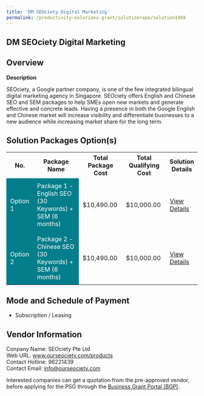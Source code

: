 ```yaml
---
title: 'DM SEOciety Digital Marketing'
permalink: /productivity-solutions-grant/solutionrepo/solution1469
---
```


## DM SEOciety Digital Marketing

## Overview

**Description**

SEOciety, a Google partner company, is one of the few integrated bilingual digital marketing agency in Singapore. SEOciety offers English and Chinese SEO and SEM packages to help SMEs open new markets and generate effective and concrete leads.  Having a presence in both the Google English and Chinese market will increase visibility and differentiate businesses to a new audience while increasing market share for the long term.

## Solution Packages Option(s)

<table>
<tr>
<th><b>No.</b></th>
<th><b>Package Name</b></th>
<th><b>Total Package Cost</b></th>
<th><b>Total Qualifying Cost</b></th>
<th><b>Solution Details</b></th>
</tr>
<tr>
<td style='padding: 10px; background-color: #037E8A; color: #FFFFFF;'>Option 1</td>
<td style='padding: 10px; background-color: #037E8A; color: #FFFFFF;'>Package 1 - English SEO (30 Keywords) + SEM (6 months)</td>
<td style='padding: 10px;'>$10,490.00</td>
<td style='padding: 10px;'>$10,000.00</td>
<td style='padding: 10px;'><a href='/images/psg/SEOciety_DM_Digital_Marketing_Desensitised_Annex3_Part1.pdf' target='_blank'>View Details</a></td>
</tr>
<tr>
<td style='padding: 10px; background-color: #037E8A; color: #FFFFFF;'>Option 2</td>
<td style='padding: 10px; background-color: #037E8A; color: #FFFFFF;'>Package 2 - Chinese SEO (30 Keywords) + SEM (6 months)</td>
<td style='padding: 10px;'>$10,490.00</td>
<td style='padding: 10px;'>$10,000.00</td>
<td style='padding: 10px;'><a href='/images/psg/SEOciety_DM_Digital_Marketing_Desensitised_Annex3_Part2.pdf' target='_blank'>View Details</a></td>
</tr>
</table>

## Mode and Schedule of Payment

 - Subscription / Leasing

## Vendor Information

 Conpany Name: SEOciety Pte Ltd<br>Web URL: www.ourseociety.com/products <br>Contact Hotline: 96221439 <br>Contact Email: info@ourseociety.com

Interested companies can get a quotation from the pre-approved vendor, before applying for the PSG through the <a href='https://www.businessgrants.gov.sg/' target='_blank' rel='noopener'>Business Grant Portal (BGP)</a>.

<script src="/jquery/resize-tables.js"></script>
